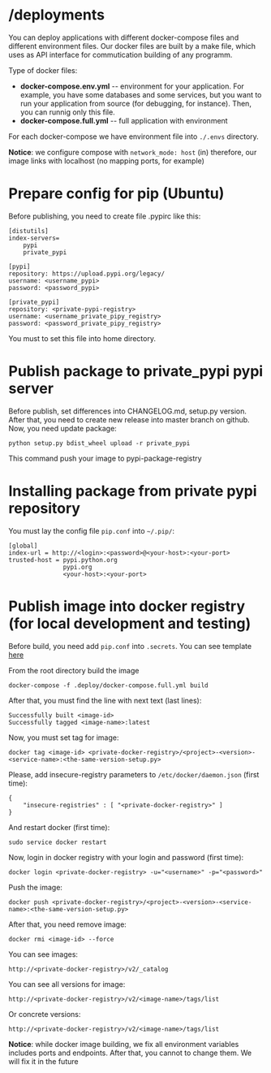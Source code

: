 # /deployments

You can deploy applications with different docker-compose files and different environment files. Our docker files are built by a make file, which uses as API interface for commutication building of any programm.

Type of docker files:

* **docker-compose.env.yml** -- environment for your application. For example, you have some databases and some services, but you want to run your application from source (for debugging, for instance). Then, you can runnig only this file.
* **docker-compose.full.yml** -- full application with environment

For each docker-compose we have environment file into `./.envs` directory.

**Notice**: we configure compose with `network_mode: host` (in) therefore, our image links with localhost (no mapping ports, for example)


# Prepare config for pip (Ubuntu)

Before publishing, you need to create file .pypirc like this:

    [distutils]
    index-servers=
        pypi
        private_pypi
    
    [pypi]
    repository: https://upload.pypi.org/legacy/ 
    username: <username_pypi>
    password: <password_pypi>
    
    [private_pypi]
    repository: <private-pypi-registry>
    username: <username_private_pipy_registry>
    password: <password_private_pipy_registry>
    
You must to set this file into home directory. 

# Publish package to private_pypi pypi server

Before publish, set differences into CHANGELOG.md, setup.py version. After that, you need to create new release into master branch on 
github. Now, you need update package:

    python setup.py bdist_wheel upload -r private_pypi
    
This command push your image to pypi-package-registry

# Installing package from private pypi repository

You must lay the config file `pip.conf` into `~/.pip/`:

    [global]
    index-url = http://<login>:<password>@<your-host>:<your-port>
    trusted-host = pypi.python.org
                   pypi.org
                   <your-host>:<your-port>

# Publish image into docker registry (for local development and testing)

Before build, you need add `pip.conf` into `.secrets`. You can see template [here](https://github.com/Hedgehogues/docker-compose-deploy/blob/master/.deploy/.secrets/pip.conf)

From the root directory build the image

    docker-compose -f .deploy/docker-compose.full.yml build
    
After that, you must find the line with next text (last lines):

    Successfully built <image-id>
    Successfully tagged <image-name>:latest
    
Now, you must set tag for image:

    docker tag <image-id> <private-docker-registry>/<project>-<version>-<service-name>:<the-same-version-setup.py>
    
Please, add insecure-registry parameters to `/etc/docker/daemon.json` (first time):

    {
        "insecure-registries" : [ "<private-docker-registry>" ]
    }
    
And restart docker (first time):

    sudo service docker restart

Now, login in docker registry with your login and password (first time):

    docker login <private-docker-registry> -u="<username>" -p="<password>"
    
Push the image:

    docker push <private-docker-registry>/<project>-<version>-<service-name>:<the-same-version-setup.py>
    
After that, you need remove image:

    docker rmi <image-id> --force

You can see images:

    http://<private-docker-registry>/v2/_catalog
    
You can see all versions for image:

    http://<private-docker-registry>/v2/<image-name>/tags/list
 
Or concrete versions:

    http://<private-docker-registry>/v2/<image-name>/tags/list
    
**Notice**: while docker image building, we fix all environment variables includes ports and endpoints. After that, you cannot to change them. We will fix it in the future
